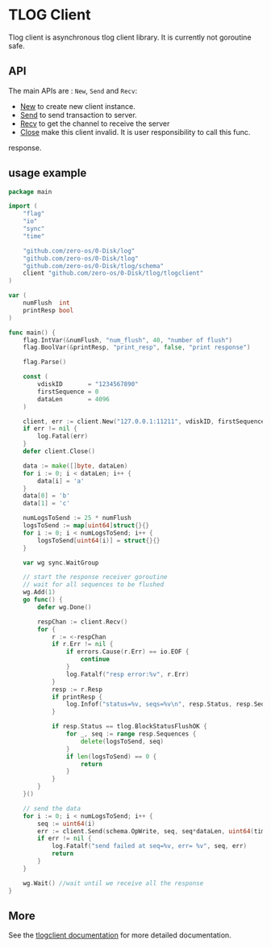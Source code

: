 # TLOG Client

Tlog client is asynchronous tlog client library. It is currently not goroutine safe.

## API

The main APIs are : `New`, `Send` and `Recv`:

- [New](https://godoc.org/github.com/zero-os/0-Disk/tlog/tlogclient#New) to create new client instance.
- [Send](https://godoc.org/github.com/zero-os/0-Disk/tlog/tlogclient#Client.Send) to send transaction to server.
- [Recv](https://godoc.org/github.com/zero-os/0-Disk/tlog/tlogclient#Client.Recv) to get the channel to receive the server
- [Close](https://godoc.org/github.com/zero-os/0-Disk/tlog/tlogclient#Client.Close) make this client invalid. It is user responsibility to call this func.

response.

## usage example

```go
package main

import (
	"flag"
	"io"
	"sync"
	"time"

	"github.com/zero-os/0-Disk/log"
	"github.com/zero-os/0-Disk/tlog"
	"github.com/zero-os/0-Disk/tlog/schema"
	client "github.com/zero-os/0-Disk/tlog/tlogclient"
)

var (
	numFlush  int
	printResp bool
)

func main() {
	flag.IntVar(&numFlush, "num_flush", 40, "number of flush")
	flag.BoolVar(&printResp, "print_resp", false, "print response")

	flag.Parse()

	const (
		vdiskID       = "1234567890"
		firstSequence = 0
		dataLen       = 4096
	)

	client, err := client.New("127.0.0.1:11211", vdiskID, firstSequence)
	if err != nil {
		log.Fatal(err)
	}
	defer client.Close()

	data := make([]byte, dataLen)
	for i := 0; i < dataLen; i++ {
		data[i] = 'a'
	}
	data[0] = 'b'
	data[1] = 'c'

	numLogsToSend := 25 * numFlush
	logsToSend := map[uint64]struct{}{}
	for i := 0; i < numLogsToSend; i++ {
		logsToSend[uint64(i)] = struct{}{}
	}

	var wg sync.WaitGroup

	// start the response receiver goroutine
	// wait for all sequences to be flushed
	wg.Add(1)
	go func() {
		defer wg.Done()

		respChan := client.Recv()
		for {
			r := <-respChan
			if r.Err != nil {
				if errors.Cause(r.Err) == io.EOF {
					continue
				}
				log.Fatalf("resp error:%v", r.Err)
			}
			resp := r.Resp
			if printResp {
				log.Infof("status=%v, seqs=%v\n", resp.Status, resp.Sequences)
			}

			if resp.Status == tlog.BlockStatusFlushOK {
				for _, seq := range resp.Sequences {
					delete(logsToSend, seq)
				}
				if len(logsToSend) == 0 {
					return
				}
			}
		}
	}()

	// send the data
	for i := 0; i < numLogsToSend; i++ {
		seq := uint64(i)
		err := client.Send(schema.OpWrite, seq, seq*dataLen, uint64(time.Now().Unix()), data, uint64(len(data)))
		if err != nil {
			log.Fatalf("send failed at seq=%v, err= %v", seq, err)
			return
		}
	}

	wg.Wait() //wait until we receive all the response
}
```

## More

See the [tlogclient documentation](/docs/tlog/client.md) for more detailed documentation.